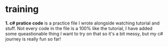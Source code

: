 # training
**1. c# pratice code** is a practice file I wrote alongside watching tutorial and stuff. Not every code in the file is a 100% like the tutorial, I have added some queastionable thing I want to try on that so it's a bit messy, but my c# journey is really fun so far!
  
